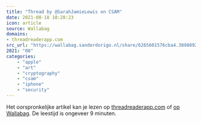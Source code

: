 ```yaml
---
title: "Thread by @SarahJamieLewis on CSAM"
date: 2021-08-18 18:28:23
icon: article
source: Wallabag
domains:
- threadreaderapp.com
src_url: "https://wallabag.sanderdorigo.nl/share/6265601576cba4.38988929"
2021: "08"
categories:
    - "apple"
    - "art"
    - "cryptography"
    - "csam"
    - "iphone"
    - "security"
---
```

Het oorspronkelijke artikel kan je lezen op [threadreaderapp.com](https://threadreaderapp.com/thread/1424261107154255874.html) of [op Wallabag](https://wallabag.sanderdorigo.nl/share/6265601576cba4.38988929). De leestijd is ongeveer 9 minuten.